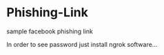 # Phishing-Link

sample facebook phishing link 

In order to see password just install ngrok software...
